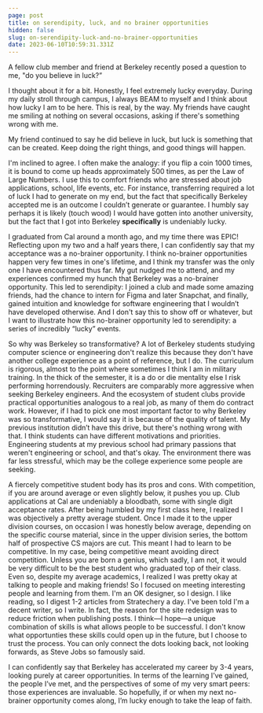 ```yaml
---
page: post
title: on serendipity, luck, and no brainer opportunities
hidden: false
slug: on-serendipity-luck-and-no-brainer-opportunities
date: 2023-06-10T10:59:31.331Z
---
```

A fellow club member and friend at Berkeley recently posed a question to me, "do you believe in luck?”

I thought about it for a bit. Honestly, I feel extremely lucky everyday. During my daily stroll through campus, I always BEAM to myself and I think about how lucky I am to be here. This is real, by the way. My friends have caught me smiling at nothing on several occasions, asking if there's something wrong with me.

My friend continued to say he did believe in luck, but luck is something that can be created. Keep doing the right things, and good things will happen.

I'm inclined to agree. I often make the analogy: if you flip a coin 1000 times, it is bound to come up heads approximately 500 times, as per the Law of Large Numbers. I use this to comfort friends who are stressed about job applications, school, life events, etc. For instance, transferring required a lot of luck I had to generate on my end, but the fact that specifically Berkeley accepted me is an outcome I couldn’t generate or guarantee. I humbly say perhaps it is likely (touch wood) I would have gotten into another university, but the fact that I got into Berkeley **specifically** is undeniably lucky.

I graduated from Cal around a month ago, and my time there was EPIC! Reflecting upon my two and a half years there, I can confidently say that my acceptance was a no-brainer opportunity. I think no-brainer opportunities happen very few times in one's lifetime, and I think my transfer was the only one I have encountered thus far. My gut nudged me to attend, and my experiences confirmed my hunch that Berkeley was a no-brainer opportunity. This led to serendipity: I joined a club and made some amazing friends, had the chance to intern for Figma and later Snapchat, and finally, gained intuition and knowledge for software engineering that I wouldn’t have developed otherwise. And I don't say this to show off or whatever, but I want to illustrate how this no-brainer opportunity led to serendipity: a series of incredibly “lucky” events.

So why was Berkeley so transformative? A lot of Berkeley students studying computer science or engineering don't realize this because they don't have another college experience as a point of reference, but I do. The curriculum is rigorous, almost to the point where sometimes I think I am in military training. In the thick of the semester, it is a do or die mentality else I risk performing horrendously. Recruiters are comparably more aggressive when seeking Berkeley engineers. And the ecosystem of student clubs provide practical opportunities analogous to a real job, as many of them do contract work. However, if I had to pick one most important factor to why Berkeley was so transformative, I would say it is because of the quality of talent. My previous institution didn’t have this drive, but there's nothing wrong with that. I think students can have different motivations and priorities. Engineering students at my previous school had primary passions that weren't engineering or school, and that's okay. The environment there was far less stressful, which may be the college experience some people are seeking.

A fiercely competitive student body has its pros and cons. With competition, if you are around average or even slightly below, it pushes you up. Club applications at Cal are undeniably a bloodbath, some with single digit acceptance rates. After being humbled by my first class here, I realized I was objectively a pretty average student. Once I made it to the upper division courses, on occasion I was honestly below average, depending on the specific course material, since in the upper division series, the bottom half of prospective CS majors are cut. This meant I had to learn to be competitive. In my case, being competitive meant avoiding direct competition. Unless you are born a genius, which sadly, I am not, it would be very difficult to be the best student who graduated top of their class. Even so, despite my average academics, I realized I was pretty okay at talking to people and making friends! So I focused on meeting interesting people and learning from them. I'm an OK designer, so I design. I like reading, so I digest 1-2 articles from Stratechery a day. I've been told I'm a decent writer, so I write. In fact, the reason for the site redesign was to reduce friction when publishing posts. I think—I hope—a unique combination of skills is what allows people to be successful. I don't know what opportunties these skills could open up in the future, but I choose to trust the process. You can only connect the dots looking back, not looking forwards, as Steve Jobs so famously said.

I can confidently say that Berkeley has accelerated my career by 3-4 years, looking purely at career opportunities. In terms of the learning I’ve gained, the people I’ve met, and the perspectives of some of my very smart peers: those experiences are invaluable. So hopefully, if or when my next no-brainer opportunity comes along, I’m lucky enough to take the leap of faith.